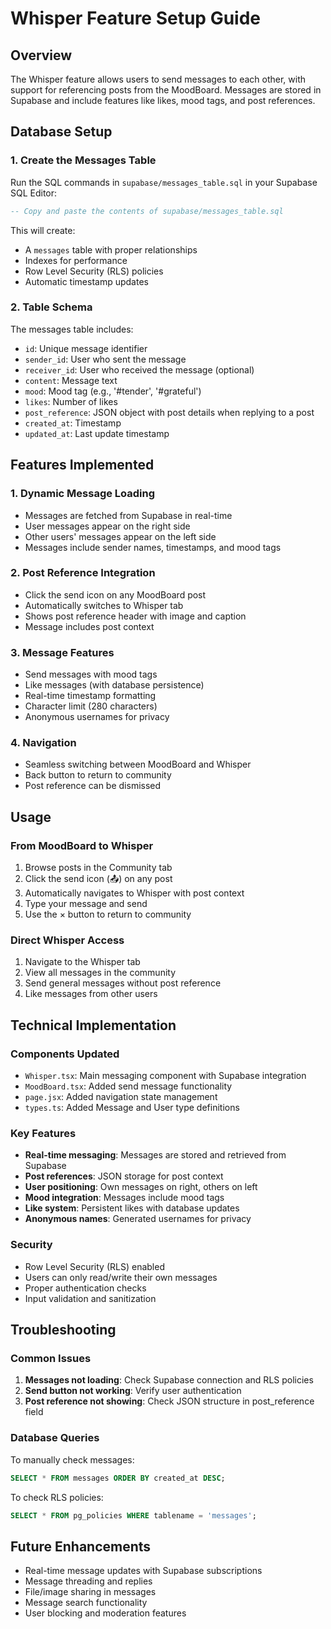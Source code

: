 # Whisper Feature Setup Guide

## Overview
The Whisper feature allows users to send messages to each other, with support for referencing posts from the MoodBoard. Messages are stored in Supabase and include features like likes, mood tags, and post references.

## Database Setup

### 1. Create the Messages Table
Run the SQL commands in `supabase/messages_table.sql` in your Supabase SQL Editor:

```sql
-- Copy and paste the contents of supabase/messages_table.sql
```

This will create:
- A `messages` table with proper relationships
- Indexes for performance
- Row Level Security (RLS) policies
- Automatic timestamp updates

### 2. Table Schema
The messages table includes:
- `id`: Unique message identifier
- `sender_id`: User who sent the message
- `receiver_id`: User who received the message (optional)
- `content`: Message text
- `mood`: Mood tag (e.g., '#tender', '#grateful')
- `likes`: Number of likes
- `post_reference`: JSON object with post details when replying to a post
- `created_at`: Timestamp
- `updated_at`: Last update timestamp

## Features Implemented

### 1. Dynamic Message Loading
- Messages are fetched from Supabase in real-time
- User messages appear on the right side
- Other users' messages appear on the left side
- Messages include sender names, timestamps, and mood tags

### 2. Post Reference Integration
- Click the send icon on any MoodBoard post
- Automatically switches to Whisper tab
- Shows post reference header with image and caption
- Message includes post context

### 3. Message Features
- Send messages with mood tags
- Like messages (with database persistence)
- Real-time timestamp formatting
- Character limit (280 characters)
- Anonymous usernames for privacy

### 4. Navigation
- Seamless switching between MoodBoard and Whisper
- Back button to return to community
- Post reference can be dismissed

## Usage

### From MoodBoard to Whisper
1. Browse posts in the Community tab
2. Click the send icon (📤) on any post
3. Automatically navigates to Whisper with post context
4. Type your message and send
5. Use the × button to return to community

### Direct Whisper Access
1. Navigate to the Whisper tab
2. View all messages in the community
3. Send general messages without post reference
4. Like messages from other users

## Technical Implementation

### Components Updated
- `Whisper.tsx`: Main messaging component with Supabase integration
- `MoodBoard.tsx`: Added send message functionality
- `page.jsx`: Added navigation state management
- `types.ts`: Added Message and User type definitions

### Key Features
- **Real-time messaging**: Messages are stored and retrieved from Supabase
- **Post references**: JSON storage for post context
- **User positioning**: Own messages on right, others on left
- **Mood integration**: Messages include mood tags
- **Like system**: Persistent likes with database updates
- **Anonymous names**: Generated usernames for privacy

### Security
- Row Level Security (RLS) enabled
- Users can only read/write their own messages
- Proper authentication checks
- Input validation and sanitization

## Troubleshooting

### Common Issues
1. **Messages not loading**: Check Supabase connection and RLS policies
2. **Send button not working**: Verify user authentication
3. **Post reference not showing**: Check JSON structure in post_reference field

### Database Queries
To manually check messages:
```sql
SELECT * FROM messages ORDER BY created_at DESC;
```

To check RLS policies:
```sql
SELECT * FROM pg_policies WHERE tablename = 'messages';
```

## Future Enhancements
- Real-time message updates with Supabase subscriptions
- Message threading and replies
- File/image sharing in messages
- Message search functionality
- User blocking and moderation features 